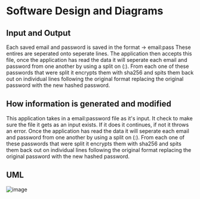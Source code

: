 # Software Design and Diagrams

## Input and Output
Each saved email and password is saved in the format -> email:pass
These entires are seperated onto seperate lines. The application then accepts this file, once the application has read the data it will seperate each email and password from one another by using a split on (:). From each one of these passwords that were split it encrypts them with sha256 and spits them back out on individual lines following the original format replacing the original password with the new hashed password.

## How information is generated and modified
This application takes in a email:password file as it's input. It check to make sure the file it gets as an input exists. If it does it continues, if not it throws an error. Once the application has read the data it will seperate each email and password from one another by using a split on (:). From each one of these passwords that were split it encrypts them with sha256 and spits them back out on individual lines following the original format replacing the original password with the new hashed password.

## UML
![image](https://user-images.githubusercontent.com/98577171/233810948-1dd83202-b7e5-4d2e-ae1c-f60d44a0e2e8.png)
